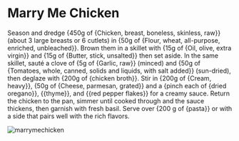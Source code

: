# Marry Me Chicken

Season and dredge {450g of {Chicken, breast, boneless, skinless, raw}} (about 3 large breasts or 6 cutlets) in {50g of {Flour, wheat, all-purpose, enriched, unbleached}}. Brown them in a skillet with {15g of {Oil, olive, extra virgin}} and {15g of {Butter, stick, unsalted}} then set aside. In the same skillet, sauté a clove of {5g of {Garlic, raw}} (minced) and {50g of {Tomatoes, whole, canned, solids and liquids, with salt added}} (sun-dried), then deglaze with {200g of {chicken broth}}. Stir in {200g of {Cream, heavy}}, {50g of {Cheese, parmesan, grated}} and a {pinch each of {dried oregano}}, {{thyme}}, and {{red pepper flakes}} for a creamy sauce. Return the chicken to the pan, simmer until cooked through and the sauce thickens, then garnish with fresh basil. Serve over {200 g of {pasta}} or with a side that pairs well with the rich flavors. 

![marrymechicken](../../MealPlanner/meals/images/marrymechicken.jpg)